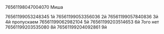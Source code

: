 76561198047004070  Миша

76561199053248345  1й
76561199053356036  2й
76561199057840836  3й
                   4й пропускаем
76561199062982104  5й
76561199203514653  6й
                   7ого нет
76561199203535080  8й
76561199204092861  9й

